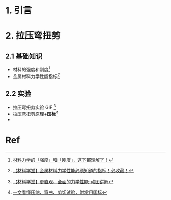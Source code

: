 # 1. 引言 


# 2. 拉压弯扭剪
## 2.1 基础知识 
- 材料的强度和刚度[^1]
- 金属材料力学性能指标[^2]


## 2.2 实验
- 拉压弯扭剪实验 GIF [^3]
- 拉压弯扭剪原理+**国标**[^4]
- 
# Ref 
[^1]: [材料力学的「强度」和「刚度」，这下都理解了！](https://mp.weixin.qq.com/s/xb0fZUvKzaOwo0Clqh7EdA)
[^2]: [【材料学堂】金属材料力学性能必须知道的指标！必收藏！](https://mp.weixin.qq.com/s/ZDke9hlsYclXs-psd-lwEA)
[^3]: [【材料学堂】更直观、全面的力学性能-动图讲解](https://mp.weixin.qq.com/s/jyb4dyewh1ZDd2qy39AXNQ)

[^4]: [一文看懂压缩、弯曲、剪切试验，附常用国标](https://mp.weixin.qq.com/s/BvxRAWo85wXwSmUBVq27fw)
